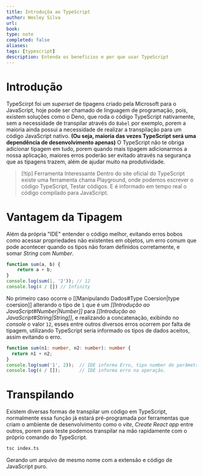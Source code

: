```yaml
---
title: Introduçõa ao TypeScript
author: Wesley Silva
url:
book:
type: note
completed: false
aliases:
tags: [typescript]
description: Entenda os beneficios e por que usar TypeScript
---
```

# Introdução
TypeScirpt foi um _superset_ de tipagens criado pela Microsoft para o JavaScript, hoje pode ser chamado de linguagem de programação, pois, existem soluções como o Deno, que roda o código TypeScript nativamente, sem a necessidade de transpilar através do `Babel` por exemplo, porem a maioria ainda possui a necessidade de realizar a transpilação para um código JavaScript nativo. **(Ou seja, maioria das vezes TypeScript será uma dependência de desenvolvimento apenas)**
O TypeScript não te obriga adicionar tipagem em tudo, porem quando mais tipagem adicionarmos a nossa aplicação, maiores erros poderão ser evitado através na segurança que as tipagens trazem, além de ajudar muito na produtividade.

>[!tip] Ferramenta Interessante
>Dentro do site oficial do TypeScript existe uma ferramenta chama Playground, onde podemos escrever o código TypeScript, Testar códigos. E é informado em tempo real o código compilado para JavaScript.

# Vantagem da Tipagem
Além da própria "IDE" entender o código melhor, evitando erros bobos como acessar propriedades não existentes em objetos, um erro comum que pode acontecer quando os tipos não foram definidos corretamente, e somar _String_ com _Number_.

```js
function sum(a, b) {
	return a + b;
}
console.log(sum(1, '2')); // 12
console.log(4 / []) // Infinity
```

No primeiro caso ocorre o [[Manipulando Dados#Type Coersion|type coersion]] alterando o tipo de `1` que é um _[[Introdução ao JavaScript#Number|Number]]_ para _[[Introdução ao JavaScript#String|String]]_, e realizando a concatenação, exibindo no _console_ o valor `12`, esses entre outros diversos erros ocorrem por falta de tipagem, utilizando TypeScript seria informado os tipos de dados aceitos, assim evitando o erro.

```typescript
function sum(n1: number, n2: number): number {
  return n1 + n2;
}
console.log(sum('1', 2));  // IDE informa Erro, tipo number do parâmetro.
console.log(4 / []);       // IDE informa erro na operação.
```

# Transpilando
Existem diversas formas de transpilar um código em TypeScript, normalmente essa função já estará pré-programada por ferramentas que criam o ambiente de desenvolvimento como o _vite_, _Create React app_ entre outros, porem para teste podemos transpilar na mão rapidamente com o próprio comando do TypeScript.

```bash
tsc index.ts
```

Gerando um arquivo de mesmo nome com a extensão e código de JavaScript puro.
